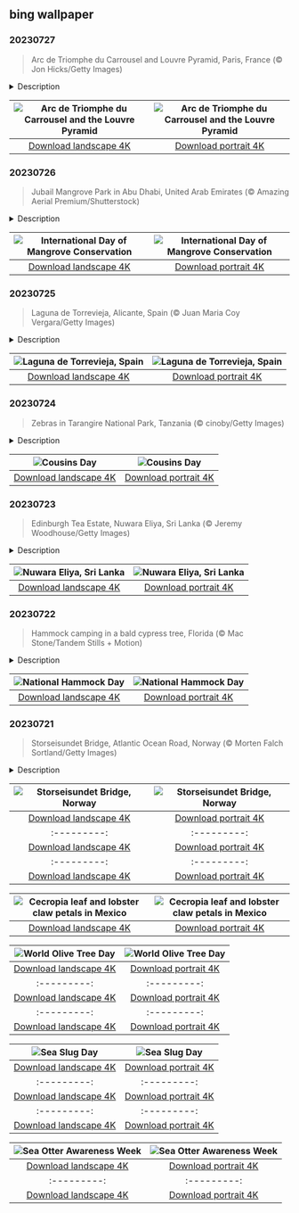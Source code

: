 ## bing wallpaper

### 20230727

> Arc de Triomphe du Carrousel and Louvre Pyramid, Paris, France (© Jon Hicks/Getty Images)

<details>
<summary>Description</summary>

> Paris features an impressive stretch of parks, gardens, and monuments called the Axe historique, or historical axis, that starts at the Louvre Museum, in the city center, and extends west, ending at La Grande Arche. Today's image shows the Arc de Triomphe du Carrousel at the eastern end of the route, with the embodiment of Peace riding a chariot atop it. It shouldn't be confused with the better-known and much larger Arc de Triomphe de l'Étoile, which stands 2 miles away, halfway along the Axe historique. It's a lovely walk from one to the other, through the Jardin Des Tuileries and along the famous Avenue des Champs-Élysées. If the statue on the left side of the photo caught your eye, wave hello to King Louis XIV on horseback.
> 
> 
> 
> 

</details>

| ![Arc de Triomphe du Carrousel and the Louvre Pyramid](https://cn.bing.com/th?id=OHR.ParisLouvre_EN-US2282259448_UHD.jpg&pid=hp&w=400&h=224&rs=1&c=4) | ![Arc de Triomphe du Carrousel and the Louvre Pyramid](https://cn.bing.com/th?id=OHR.ParisLouvre_EN-US2282259448_1080x1920.jpg&pid=hp&w=155&h=315&rs=1&c=4) |
|:---------:|:---------:|
| [Download landscape 4K](https://cn.bing.com/th?id=OHR.ParisLouvre_EN-US2282259448_UHD.jpg) | [Download portrait 4K](https://cn.bing.com/th?id=OHR.ParisLouvre_EN-US2282259448_1080x1920.jpg) |

### 20230726

> Jubail Mangrove Park in Abu Dhabi, United Arab Emirates (© Amazing Aerial Premium/Shutterstock)

<details>
<summary>Description</summary>

> Natural vegetation is sparse in the United Arab Emirates, due to its hot and dry desert climate. But along its coast, mangroves have taken root. These hardy trees and shrubs are halophytes, salt-tolerant plants that can filter 90% of the salt from the seawater they live in. Despite their resilience, mangroves are threatened globally, largely due to human activity. Mangrove coverage is thought to have halved over the past 40 years, and they are dwindling much faster than forests overall. The UN has established the International Day of Mangrove Conservation, scientific funding, Global Geoparks, and World Heritage sites to try to reverse these trends. These efforts are vital; mangroves help prevent erosion and protect against storm surges, as well as providing a home for fish, crustaceans, and other wildlife.
> 
> 
> 
> 

</details>

| ![International Day of Mangrove Conservation](https://cn.bing.com/th?id=OHR.MangrovePark_EN-US2211111720_UHD.jpg&pid=hp&w=400&h=224&rs=1&c=4) | ![International Day of Mangrove Conservation](https://cn.bing.com/th?id=OHR.MangrovePark_EN-US2211111720_1080x1920.jpg&pid=hp&w=155&h=315&rs=1&c=4) |
|:---------:|:---------:|
| [Download landscape 4K](https://cn.bing.com/th?id=OHR.MangrovePark_EN-US2211111720_UHD.jpg) | [Download portrait 4K](https://cn.bing.com/th?id=OHR.MangrovePark_EN-US2211111720_1080x1920.jpg) |

### 20230725

> Laguna de Torrevieja, Alicante, Spain (© Juan Maria Coy Vergara/Getty Images)

<details>
<summary>Description</summary>

> When we encounter bodies of water in nature, we might expect hues of blue, from the pale cyan shade of lagoons to the navy blue of deep lakes. But pink water—where on Earth could that be found? At (deep breath) El Parque Natural de Las Lagunas de La Mata y Torrevieja in Alicante, Spain. Here, there are two lakes: one green and one pink, and it is the latter that you see on our homepage. The highly saline water, dotted with clusters of salt crystals, is the perfect environment for microscopic algae, which are rich in carotenes. This results in the rosy tinge that protects the algae from solar radiation. And the pink is just getting started, as the algae are eaten by tiny crustaceans, which turn pink and are then eaten by flamingos, which acquire the rosy hue as well.
> 
> 
> 
> 

</details>

| ![Laguna de Torrevieja, Spain](https://cn.bing.com/th?id=OHR.LasLagunas_EN-US2134252350_UHD.jpg&pid=hp&w=400&h=224&rs=1&c=4) | ![Laguna de Torrevieja, Spain](https://cn.bing.com/th?id=OHR.LasLagunas_EN-US2134252350_1080x1920.jpg&pid=hp&w=155&h=315&rs=1&c=4) |
|:---------:|:---------:|
| [Download landscape 4K](https://cn.bing.com/th?id=OHR.LasLagunas_EN-US2134252350_UHD.jpg) | [Download portrait 4K](https://cn.bing.com/th?id=OHR.LasLagunas_EN-US2134252350_1080x1920.jpg) |

### 20230724

> Zebras in Tarangire National Park, Tanzania (© cinoby/Getty Images)

<details>
<summary>Description</summary>

> When it comes to honoring family members, parents and siblings get most of the attention—but today, let us sing the praises of our cousins on Cousins Day! These extended family members hold a special place in our hearts. They're not quite siblings, but more than mere friends. When we're young, they're the buddies we go adventuring with, while the adults stay behind to make small talk. Maybe you've fallen out of touch with your cousins, or maybe you're still close—either way, today's a great day to reach out, say hello, and reminisce. That's what it looks like these zebras are doing; there's likely a set of cousins or two in this group that's horsing around on the savannah in Tanzania.
> 
> 
> 
> 

</details>

| ![Cousins Day](https://cn.bing.com/th?id=OHR.ZebraCousins_EN-US1951215229_UHD.jpg&pid=hp&w=400&h=224&rs=1&c=4) | ![Cousins Day](https://cn.bing.com/th?id=OHR.ZebraCousins_EN-US1951215229_1080x1920.jpg&pid=hp&w=155&h=315&rs=1&c=4) |
|:---------:|:---------:|
| [Download landscape 4K](https://cn.bing.com/th?id=OHR.ZebraCousins_EN-US1951215229_UHD.jpg) | [Download portrait 4K](https://cn.bing.com/th?id=OHR.ZebraCousins_EN-US1951215229_1080x1920.jpg) |

### 20230723

> Edinburgh Tea Estate, Nuwara Eliya, Sri Lanka (© Jeremy Woodhouse/Getty Images)

<details>
<summary>Description</summary>

> Legend has it that tea was first brewed accidentally around 2737 BC in China thanks to a strong wind and some loose leaves. If you find that hard to swallow, there are other origin stories to choose from. However, one thing is certain—the feeling it stirs in tea drinkers worldwide. From gongfu tea practice in China to darye in Korea, there are plenty of fascinating tea cultures to savor. Tea tourism has gained popularity, with visitors to tea plantations and estates learning all about their history. Our homepage image shows one such place, Nuwara Eliya's Edinburgh Estate in the central highlands of Sri Lanka. Nuwara Eliya's colonial-era buildings and mist-shrouded tea gardens have earned it the name 'Little England.' The area is known for producing some of the world's finest orange pekoe tea. So, for your next trip, are you willing to 'chai' something new?
> 
> 
> 
> 

</details>

| ![Nuwara Eliya, Sri Lanka](https://cn.bing.com/th?id=OHR.TeaEstate_EN-US1720005197_UHD.jpg&pid=hp&w=400&h=224&rs=1&c=4) | ![Nuwara Eliya, Sri Lanka](https://cn.bing.com/th?id=OHR.TeaEstate_EN-US1720005197_1080x1920.jpg&pid=hp&w=155&h=315&rs=1&c=4) |
|:---------:|:---------:|
| [Download landscape 4K](https://cn.bing.com/th?id=OHR.TeaEstate_EN-US1720005197_UHD.jpg) | [Download portrait 4K](https://cn.bing.com/th?id=OHR.TeaEstate_EN-US1720005197_1080x1920.jpg) |

### 20230722

> Hammock camping in a bald cypress tree, Florida (© Mac Stone/Tandem Stills + Motion)

<details>
<summary>Description</summary>

> It’s National Hammock Day! A day to slowly unwind while rocking gently from side to side. These days, hammocks are associated with summer relaxation, but they were originally developed by Central Americans to protect them from dangerous insects and animals. Today the hammock is a traveler's best buddy, made from a variety of materials like fabric, netting, or rope. But where best to hang it? Florida boasts some beautiful hammock hang-out spots, like the bald cypress tree pictured on our homepage. Have hammock, will travel and relax. It's just that simple.
> 
> 
> 
> 

</details>

| ![National Hammock Day](https://cn.bing.com/th?id=OHR.HammockDay_EN-US1639653297_UHD.jpg&pid=hp&w=400&h=224&rs=1&c=4) | ![National Hammock Day](https://cn.bing.com/th?id=OHR.HammockDay_EN-US1639653297_1080x1920.jpg&pid=hp&w=155&h=315&rs=1&c=4) |
|:---------:|:---------:|
| [Download landscape 4K](https://cn.bing.com/th?id=OHR.HammockDay_EN-US1639653297_UHD.jpg) | [Download portrait 4K](https://cn.bing.com/th?id=OHR.HammockDay_EN-US1639653297_1080x1920.jpg) |

### 20230721

> Storseisundet Bridge, Atlantic Ocean Road, Norway (© Morten Falch Sortland/Getty Images)

<details>
<summary>Description</summary>

> Norway's picturesque Atlantic Ocean Road crosses eight bridges as it makes its way across islands, islets, and reefs to link the island of Averøya with the mainland Romsdal Peninsula. The longest of them, pictured here, is the Storseisundet Bridge. This bridge, surrounded by ample natural beauty, was tough to build. It took six years, and during construction workers were pelted by the region's unpredictable weather, including 12 hurricanes. It opened in 1989 and remains a popular visitor attraction. With its dramatic curve and sudden incline, Storseisundet Bridge creates the illusion of suddenly disappearing into the ocean, making drivers skip a heartbeat. Its construction showcases the brilliance of Norwegian engineering, blending seamlessly with the landscape.
> 
> 
> 
> 

</details>

| ![Storseisundet Bridge, Norway](https://cn.bing.com/th?id=OHR.BridgeNorway_EN-US1530199433_UHD.jpg&pid=hp&w=400&h=224&rs=1&c=4) | ![Storseisundet Bridge, Norway](https://cn.bing.com/th?id=OHR.BridgeNorway_EN-US1530199433_1080x1920.jpg&pid=hp&w=155&h=315&rs=1&c=4) |
|:---------:|:---------:|
| [Download landscape 4K](https://cn.bing.com/th?id=OHR.BridgeNorway_EN-US1530199433_UHD.jpg) | [Download portrait 4K](https://cn.bing.com/th?id=OHR.BridgeNorway_EN-US1530199433_1080x1920.jpg) |g.com/th?id=OHR.CastelmazzanoSunrise_EN-US9968041695_UHD.jpg) | [Download portrait 4K](https://cn.bing.com/th?id=OHR.CastelmazzanoSunrise_EN-US9968041695_1080x1920.jpg) |.BlacktipSharks_EN-US9224288033_1080x1920.jpg) |NakupendaBeach_EN-US3130365422_1080x1920.jpg&pid=hp&w=155&h=315&rs=1&c=4) |
|:---------:|:---------:|
| [Download landscape 4K](https://cn.bing.com/th?id=OHR.NakupendaBeach_EN-US3130365422_UHD.jpg) | [Download portrait 4K](https://cn.bing.com/th?id=OHR.NakupendaBeach_EN-US3130365422_1080x1920.jpg) |080x1920.jpg) |94011_1080x1920.jpg) |load landscape 4K](https://cn.bing.com/th?id=OHR.StonehengeSalisbury_EN-US1337618356_UHD.jpg) | [Download portrait 4K](https://cn.bing.com/th?id=OHR.StonehengeSalisbury_EN-US1337618356_1080x1920.jpg) | | [Download portrait 4K](https://cn.bing.com/th?id=OHR.EagleTree_EN-US8588984234_1080x1920.jpg) |d portrait 4K](https://cn.bing.com/th?id=OHR.SurfSanDiego_EN-US0761983664_1080x1920.jpg) |?id=OHR.CormorantBridge_EN-US1902862286_1080x1920.jpg) |om/th?id=OHR.AmericanWetlands_EN-US1844827155_1080x1920.jpg&pid=hp&w=155&h=315&rs=1&c=4) |
|:---------:|:---------:|
| [Download landscape 4K](https://cn.bing.com/th?id=OHR.AmericanWetlands_EN-US1844827155_UHD.jpg) | [Download portrait 4K](https://cn.bing.com/th?id=OHR.AmericanWetlands_EN-US1844827155_1080x1920.jpg) |9784_UHD.jpg) | [Download portrait 4K](https://cn.bing.com/th?id=OHR.RedPlanetDay_EN-US9693219784_1080x1920.jpg) |r claw is often cultivated as an ornamental plant for tropical gardens. Gardeners looking to attract birds love the Heliconia because its plentiful nectar draws hummingbirds to its downward-facing flowers. Those same flowers have special recognition in Bolivia as 'patujú,' the national flower, which appears on one of the country's flags.
> 
> 

</details>

| ![Cecropia leaf and lobster claw petals in Mexico](https://cn.bing.com/th?id=OHR.Cecropia_EN-US9602789937_UHD.jpg&pid=hp&w=400&h=224&rs=1&c=4) | ![Cecropia leaf and lobster claw petals in Mexico](https://cn.bing.com/th?id=OHR.Cecropia_EN-US9602789937_1080x1920.jpg&pid=hp&w=155&h=315&rs=1&c=4) |
|:---------:|:---------:|
| [Download landscape 4K](https://cn.bing.com/th?id=OHR.Cecropia_EN-US9602789937_UHD.jpg) | [Download portrait 4K](https://cn.bing.com/th?id=OHR.Cecropia_EN-US9602789937_1080x1920.jpg) |though olive trees do not grow very tall, usually no more than 30 feet, they live a very long time. One of the oldest known trees in the world, in Portugal, is believed to be 3,350 years old. Many live for millennia, their trunks growing thick and gnarled, and their branches bearing fruit century after century. As civilizations rise and fall around them, these hardy trees remain resilient and steadfast.
> 
> 

</details>

| ![World Olive Tree Day](https://cn.bing.com/th?id=OHR.OliveTreeDay_EN-US9460125670_UHD.jpg&pid=hp&w=400&h=224&rs=1&c=4) | ![World Olive Tree Day](https://cn.bing.com/th?id=OHR.OliveTreeDay_EN-US9460125670_1080x1920.jpg&pid=hp&w=155&h=315&rs=1&c=4) |
|:---------:|:---------:|
| [Download landscape 4K](https://cn.bing.com/th?id=OHR.OliveTreeDay_EN-US9460125670_UHD.jpg) | [Download portrait 4K](https://cn.bing.com/th?id=OHR.OliveTreeDay_EN-US9460125670_1080x1920.jpg) |pid=hp&w=155&h=315&rs=1&c=4) |
|:---------:|:---------:|
| [Download landscape 4K](https://cn.bing.com/th?id=OHR.MonksMound_EN-US9323884241_UHD.jpg) | [Download portrait 4K](https://cn.bing.com/th?id=OHR.MonksMound_EN-US9323884241_1080x1920.jpg) |](https://cn.bing.com/th?id=OHR.Calacas_EN-US6430903741_UHD.jpg) | [Download portrait 4K](https://cn.bing.com/th?id=OHR.Calacas_EN-US6430903741_1080x1920.jpg) |.com/th?id=OHR.SealRiver_EN-US6267835630_1080x1920.jpg&pid=hp&w=155&h=315&rs=1&c=4) |
|:---------:|:---------:|
| [Download landscape 4K](https://cn.bing.com/th?id=OHR.SealRiver_EN-US6267835630_UHD.jpg) | [Download portrait 4K](https://cn.bing.com/th?id=OHR.SealRiver_EN-US6267835630_1080x1920.jpg) |e a more fitting name. Someone call Terry.
> 
> 

</details>

| ![Sea Slug Day](https://cn.bing.com/th?id=OHR.SeaAngel_EN-US5531672696_UHD.jpg&pid=hp&w=400&h=224&rs=1&c=4) | ![Sea Slug Day](https://cn.bing.com/th?id=OHR.SeaAngel_EN-US5531672696_1080x1920.jpg&pid=hp&w=155&h=315&rs=1&c=4) |
|:---------:|:---------:|
| [Download landscape 4K](https://cn.bing.com/th?id=OHR.SeaAngel_EN-US5531672696_UHD.jpg) | [Download portrait 4K](https://cn.bing.com/th?id=OHR.SeaAngel_EN-US5531672696_1080x1920.jpg) |OHR.DarkSkyAcadia_EN-US6966527964_1080x1920.jpg) |.bing.com/th?id=OHR.GoldenJellyfish_EN-US6743816471_1080x1920.jpg&pid=hp&w=155&h=315&rs=1&c=4) |
|:---------:|:---------:|
| [Download landscape 4K](https://cn.bing.com/th?id=OHR.GoldenJellyfish_EN-US6743816471_UHD.jpg) | [Download portrait 4K](https://cn.bing.com/th?id=OHR.GoldenJellyfish_EN-US6743816471_1080x1920.jpg) |ng.com/th?id=OHR.LastDollarRoad_EN-US7923638318_UHD.jpg&pid=hp&w=400&h=224&rs=1&c=4) | ![First day of autumn](https://cn.bing.com/th?id=OHR.LastDollarRoad_EN-US7923638318_1080x1920.jpg&pid=hp&w=155&h=315&rs=1&c=4) |
|:---------:|:---------:|
| [Download landscape 4K](https://cn.bing.com/th?id=OHR.LastDollarRoad_EN-US7923638318_UHD.jpg) | [Download portrait 4K](https://cn.bing.com/th?id=OHR.LastDollarRoad_EN-US7923638318_1080x1920.jpg) |ppers who hunted otters to near extinction before they were protected by law. Although sea otter populations have rebounded, they are still considered endangered. Otters live along the Pacific Coast of North America, from California up to Alaska. Although they can walk on land, they almost never find the need or desire to, even when it's nap time. When they're ready for a snooze, they'll raft up, wrap themselves in a strand of kelp to keep them from drifting away, and recline on the world's biggest waterbed.

</details>

| ![Sea Otter Awareness Week](https://cn.bing.com/th?id=OHR.SitkaOtters_EN-US7714053956_UHD.jpg&pid=hp&w=400&h=224&rs=1&c=4) | ![Sea Otter Awareness Week](https://cn.bing.com/th?id=OHR.SitkaOtters_EN-US7714053956_1080x1920.jpg&pid=hp&w=155&h=315&rs=1&c=4) |
|:---------:|:---------:|
| [Download landscape 4K](https://cn.bing.com/th?id=OHR.SitkaOtters_EN-US7714053956_UHD.jpg) | [Download portrait 4K](https://cn.bing.com/th?id=OHR.SitkaOtters_EN-US7714053956_1080x1920.jpg) |oo_EN-US7569665443_UHD.jpg&pid=hp&w=400&h=224&rs=1&c=4) | ![World Bamboo Day](https://cn.bing.com/th?id=OHR.ArashiyamaBamboo_EN-US7569665443_1080x1920.jpg&pid=hp&w=155&h=315&rs=1&c=4) |
|:---------:|:---------:|
| [Download landscape 4K](https://cn.bing.com/th?id=OHR.ArashiyamaBamboo_EN-US7569665443_UHD.jpg) | [Download portrait 4K](https://cn.bing.com/th?id=OHR.ArashiyamaBamboo_EN-US7569665443_1080x1920.jpg) |